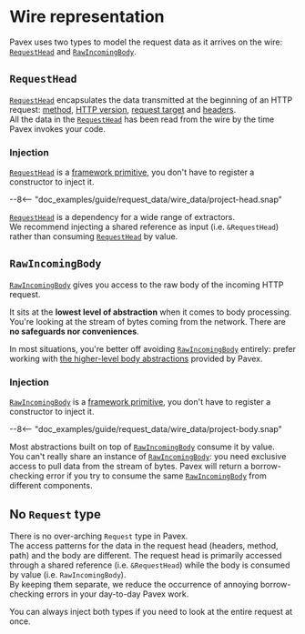 # Wire representation

Pavex uses two types to model the request data as it arrives on the wire: [`RequestHead`][RequestHead]
and [`RawIncomingBody`][RawIncomingBody].

## `RequestHead`

[`RequestHead`][RequestHead] encapsulates the data transmitted at the beginning of an HTTP request: [method][RequestHead::method],
[HTTP version][RequestHead::version], [request target](request_target.md)
and [headers][RequestHead::headers].\
All the data in the [`RequestHead`][RequestHead] has been read from the wire by the time Pavex
invokes your code.

### Injection

[`RequestHead`][RequestHead] is a [framework primitive](../dependency_injection/framework_primitives.md),
you don't have to register a constructor to inject it.

--8<-- "doc_examples/guide/request_data/wire_data/project-head.snap"

[`RequestHead`][RequestHead] is a dependency for a wide range of extractors.\
We recommend injecting a shared reference as input (i.e. `&RequestHead`)
rather than consuming [`RequestHead`][RequestHead] by value.

## `RawIncomingBody`

[`RawIncomingBody`][RawIncomingBody] gives you access to the raw body of the incoming HTTP request.

It sits at the **lowest level of abstraction** when it comes to body processing.
You're looking at the stream of bytes coming from the network.
There are **no safeguards nor conveniences**.

In most situations, you're better off avoiding [`RawIncomingBody`][RawIncomingBody] entirely: prefer working with [the higher-level body abstractions](body/index.md) provided by Pavex.

### Injection

[`RawIncomingBody`][RawIncomingBody] is a [framework primitive](../dependency_injection/framework_primitives.md),
you don't have to register a constructor to inject it.

--8<-- "doc_examples/guide/request_data/wire_data/project-body.snap"

Most abstractions built on top of [`RawIncomingBody`][RawIncomingBody] consume it by value.\
You can't really share an instance of [`RawIncomingBody`][RawIncomingBody]: you need exclusive access to pull
data from the stream of bytes.
Pavex will return a borrow-checking error if you try to consume the same [`RawIncomingBody`][RawIncomingBody] from different components.

## No `Request` type

There is no over-arching `Request` type in Pavex.\
The access patterns for the data in the request head (headers, method, path)
and the body are different. The request head is primarily accessed through a shared reference
(i.e. `&RequestHead`) while the body is consumed by value (i.e. `RawIncomingBody`).\
By keeping them separate, we reduce the occurrence of annoying borrow-checking errors
in your day-to-day Pavex work.

You can always inject both types if you need to look at the entire request at once.

[RequestHead]: /api_reference/pavex/request/struct.RequestHead.html
[RequestHead::version]: /api_reference/pavex/request/struct.RequestHead.html#structfield.version
[RequestHead::method]: /api_reference/pavex/request/struct.RequestHead.html#structfield.method
[RequestHead::headers]: /api_reference/pavex/request/struct.RequestHead.html#structfield.headers
[RequestHead::target]: /api_reference/pavex/request/struct.RequestHead.html#structfield.target
[RawIncomingBody]: /api_reference/pavex/request/body/struct.RawIncomingBody.html
